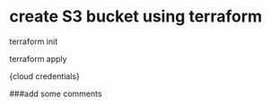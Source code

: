# create S3 bucket using terraform

terraform init

terraform apply

{cloud credentials}

###add some comments
